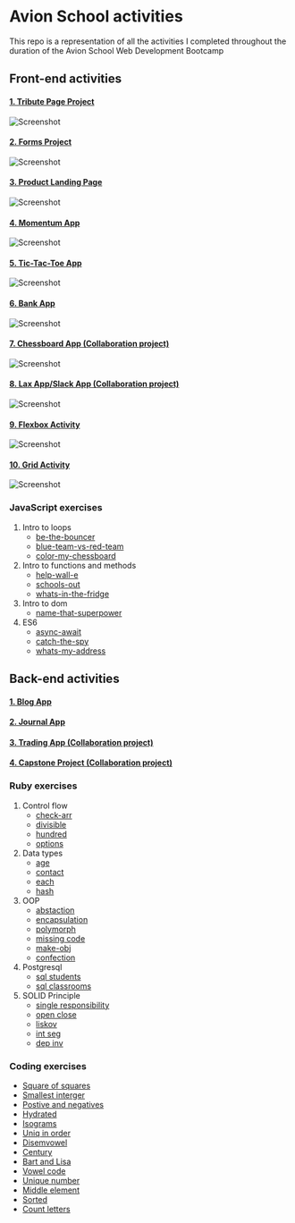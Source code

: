 # Avion School activities

This repo is a representation of all the activities I completed throughout the duration of the Avion School Web Development Bootcamp

## Front-end activities

#### [1. Tribute Page Project ](https://jmnahan.github.io/batch22-fe-activities/tribute-project/)

![Screenshot](./images/alan_turing.png)

#### [2. Forms Project ](https://jmnahan.github.io/batch22-fe-activities/forms-project/)

![Screenshot](./images/forms-project.png)

#### [3. Product Landing Page ](https://jmnahan.github.io/batch22-fe-activities/landing-page-project/)

![Screenshot](./images/product-landing-page.png)

#### [4. Momentum App ](https://jmnahan.github.io/batch22-fe-activities/momentum-app/)

![Screenshot](./images/momentum-app.png)

#### [5. Tic-Tac-Toe App ](https://jmnahan.github.io/batch22-fe-activities/tic-tac-toe/)

![Screenshot](./images/tic-tac-toe-app.png)

#### [6. Bank App ](https://jmnahan.github.io/batch22-fe-activities/bank-app/)

![Screenshot](./images/bank_app.png)

#### [7. Chessboard App (Collaboration project) ](https://jmnahan.github.io/batch22-fe-activities/chessboard-app/)

![Screenshot](./images/chessboard-app.png)

#### [8. Lax App/Slack App (Collaboration project) ](https://jmnahan.github.io/batch22-fe-activities/flexbox-activity/)

![Screenshot](./images/flexbox-activity.png)

#### [9. Flexbox Activity  ](https://jmnahan.github.io/batch22-fe-activities/flexbox-activity/)

![Screenshot](./images/flexbox-activity.png)

#### [10. Grid Activity ](https://jmnahan.github.io/batch22-fe-activities/grid-activity/)

![Screenshot](./images/grid-activity.png)

### JavaScript exercises

1. Intro to loops
    - [be-the-bouncer](https://github.com/Jmnahan/avion-school-activities)
    - [blue-team-vs-red-team](https://github.com/Jmnahan/avion-school-activities)
    - [color-my-chessboard](https://github.com/Jmnahan/avion-school-activities)
2. Intro to functions and methods
    - [help-wall-e](https://github.com/Jmnahan/avion-school-activities)
    - [schools-out](https://github.com/Jmnahan/avion-school-activities)
    - [whats-in-the-fridge](https://github.com/Jmnahan/avion-school-activities)
3. Intro to dom
    - [name-that-superpower](https://github.com/Jmnahan/avion-school-activities)
4. ES6 
   - [async-await](https://github.com/Jmnahan/avion-school-activities)
   - [catch-the-spy](https://github.com/Jmnahan/avion-school-activities)
   - [whats-my-address](https://github.com/Jmnahan/avion-school-activities)

## Back-end activities

#### [1. Blog App ](https://jmnahan.github.io/batch22-fe-activities/tribute-project/)



#### [2. Journal App ](https://jmnahan.github.io/batch22-fe-activities/tribute-project/)



#### [3. Trading App (Collaboration project) ](https://jmnahan.github.io/batch22-fe-activities/tribute-project/)



#### [4. Capstone Project (Collaboration project) ](https://jmnahan.github.io/batch22-fe-activities/tribute-project/)



### Ruby exercises

1. Control flow 
    - [check-arr](https://github.com/Jmnahan/avion-school-activities)
    - [divisible](https://github.com/Jmnahan/avion-school-activities)
    - [hundred](https://github.com/Jmnahan/avion-school-activities)
    - [options](https://github.com/Jmnahan/avion-school-activities)
2. Data types 
    - [age](https://github.com/Jmnahan/avion-school-activities)
    - [contact](https://github.com/Jmnahan/avion-school-activities)
    - [each](https://github.com/Jmnahan/avion-school-activities)
    - [hash](https://github.com/Jmnahan/avion-school-activities)
3. OOP 
    - [abstaction](https://github.com/Jmnahan/avion-school-activities)
    - [encapsulation](https://github.com/Jmnahan/avion-school-activities)
    - [polymorph](https://github.com/Jmnahan/avion-school-activities)
    - [missing code](https://github.com/Jmnahan/avion-school-activities)
    - [make-obj](https://github.com/Jmnahan/avion-school-activities)
    - [confection](https://github.com/Jmnahan/avion-school-activities)
4. Postgresql
    - [sql students](https://github.com/Jmnahan/avion-school-activities)
    - [sql classrooms](https://github.com/Jmnahan/avion-school-activities)
5. SOLID Principle
    - [single responsibility](https://github.com/Jmnahan/avion-school-activities)
    - [open close](https://github.com/Jmnahan/avion-school-activities)
    - [liskov](https://github.com/Jmnahan/avion-school-activities)
    - [int seg](https://github.com/Jmnahan/avion-school-activities)
    - [dep inv](https://github.com/Jmnahan/avion-school-activities)

### Coding exercises
 - [Square of squares](https://github.com/Jmnahan/avion-school-activities)
 - [Smallest interger](https://github.com/Jmnahan/avion-school-activities)
 - [Postive and negatives](https://github.com/Jmnahan/avion-school-activities)
 - [Hydrated](https://github.com/Jmnahan/avion-school-activities)
 - [Isograms](https://github.com/Jmnahan/avion-school-activities)
 - [Uniq in order](https://github.com/Jmnahan/avion-school-activities)
 - [Disemvowel](https://github.com/Jmnahan/avion-school-activities)
 - [Century](https://github.com/Jmnahan/avion-school-activities)
 - [Bart and Lisa](https://github.com/Jmnahan/avion-school-activities)
 - [Vowel code](https://github.com/Jmnahan/avion-school-activities)
 - [Unique number](https://github.com/Jmnahan/avion-school-activities)
 - [Middle element](https://github.com/Jmnahan/avion-school-activities)
 - [Sorted](https://github.com/Jmnahan/avion-school-activities)
 - [Count letters](https://github.com/Jmnahan/avion-school-activities)
